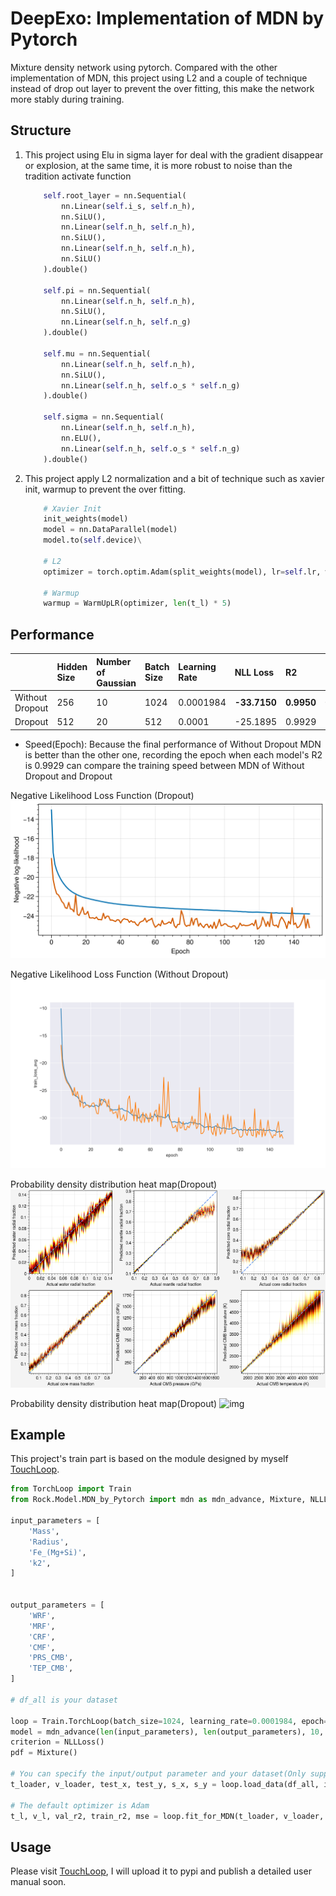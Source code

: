 # DeepExo: Implementation of MDN by Pytorch

Mixture density network using pytorch. Compared with the other implementation of MDN, this project using L2 and a couple of technique
instead of drop out layer to prevent the over fitting, this make the network more stably during training. 

## Structure
1. This project using Elu in sigma layer for deal with the gradient disappear or explosion, at the same time, it is more
robust to noise than the tradition activate function 
    ```python
        self.root_layer = nn.Sequential(
            nn.Linear(self.i_s, self.n_h),
            nn.SiLU(),
            nn.Linear(self.n_h, self.n_h),
            nn.SiLU(),
            nn.Linear(self.n_h, self.n_h),
            nn.SiLU()
        ).double()
        
        self.pi = nn.Sequential(
            nn.Linear(self.n_h, self.n_h),
            nn.SiLU(),
            nn.Linear(self.n_h, self.n_g)
        ).double()
        
        self.mu = nn.Sequential(
            nn.Linear(self.n_h, self.n_h),
            nn.SiLU(),
            nn.Linear(self.n_h, self.o_s * self.n_g)
        ).double()
        
        self.sigma = nn.Sequential(
            nn.Linear(self.n_h, self.n_h),
            nn.ELU(),
            nn.Linear(self.n_h, self.o_s * self.n_g)
        ).double()
    ```
2. This project apply L2 normalization and a bit of technique such as xavier init, warmup to prevent the over fitting.
    ```python
        # Xavier Init
        init_weights(model)
        model = nn.DataParallel(model)
        model.to(self.device)\
        
        # L2
        optimizer = torch.optim.Adam(split_weights(model), lr=self.lr, weight_decay=self.w_d)
        
        # Warmup
        warmup = WarmUpLR(optimizer, len(t_l) * 5)
    ```

## Performance
|                 | Hidden Size | Number of Gaussian | Batch Size | Learning Rate | NLL Loss     | R2         | Mse        | Speed (Epoch)    |
|:----------------|:------------|:-------------------|:-----------|:--------------|:-------------|:-----------|:-----------|:-----------------|
| Without Dropout | 256         | 10                 | 1024       | 0.0001984     | **-33.7150** | **0.9950** | **0.0002** | **79**           |
| Dropout         | 512         | 20                 | 512        | 0.0001        | -25.1895     | 0.9929     | 0.0003     | 120              |


- Speed(Epoch): Because the final performance of Without Dropout MDN is better than the other one, recording the epoch when each model's R2 is 0.9929 can compare the training speed between MDN of Without Dropout and Dropout

Negative Likelihood Loss Function (Dropout)
![img](Rock/Imgs/MDN_MRCk2_loss_20230524.png)

Negative Likelihood Loss Function (Without Dropout)
![img](Rock/Imgs/MRCk2_MDN20231129_TrainValLoss.png)

Probability density distribution heat map(Dropout)
![img](Rock/Imgs/img_2.png)

Probability density distribution heat map(Dropout)
![img](Rock/Imgs/prediction_MRCk2_20231201.png)

   

## Example
This project's train part is based on the module designed by myself [TouchLoop](https://github.com/ArdenteX/TorchLoop).

```python
from TorchLoop import Train
from Rock.Model.MDN_by_Pytorch import mdn as mdn_advance, Mixture, NLLLoss

input_parameters = [
    'Mass',
    'Radius',
    'Fe_(Mg+Si)',
    'k2',
]


output_parameters = [
    'WRF',
    'MRF',
    'CRF',
    'CMF',
    'PRS_CMB',
    'TEP_CMB',
]

# df_all is your dataset

loop = Train.TorchLoop(batch_size=1024, learning_rate=0.0001984, epoch=150, weight_decay=0.001)
model = mdn_advance(len(input_parameters), len(output_parameters), 10, 256)
criterion = NLLLoss()
pdf = Mixture()

# You can specify the input/output parameter and your dataset(Only support Dataframe currently) 
t_loader, v_loader, test_x, test_y, s_x, s_y = loop.load_data(df_all, input_parameters, output_parameters, train_size=0.9, val_size=0.05, test_size= 0.05)

# The default optimizer is Adam
t_l, v_l, val_r2, train_r2, mse = loop.fit_for_MDN(t_loader, v_loader, criterion, model=model, mixture=pdf, warmup_epoch=5)
```

## Usage

Please visit [TouchLoop](https://github.com/ArdenteX/TorchLoop), I will upload it to pypi and publish a detailed user manual soon.
